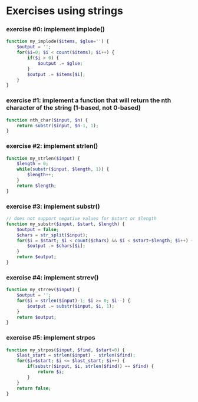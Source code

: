# Exercises using strings

### exercise #0: implement implode()
```php
function my_implode($items, $glue='') {
    $output = '';
    for($i=0; $i < count($items); $i++) {
        if($i > 0) {
            $output .= $glue;
        }
        $output .= $items[$i];
    }
}
```

### exercise #1: implement a function that will return the nth character of the string (1-based, not 0-based)
```php
function nth_char($input, $n) {
    return substr($input, $n-1, 1);
}
```

### exercise #2: implement strlen()
```php
function my_strlen($input) {
    $length = 0;
    while(substr($input, $length, 1)) {
        $length++;
    }
    return $length;
}
```

### exercise #3: implement substr()
```php
// does not support negative values for $start or $length
function my_substr($input, $start, $length) {
    $output = false;
    $chars = str_split($input);
    for($i = $start; $i < count($chars) && $i < $start+$length; $i++) {
        $output .= $chars[$i];
    }
    return $output;
}
```

### exercise #4: implement strrev()
```php
function my_strrev($input) {
    $output = '';
    for($i = strlen($input)-1; $i >= 0; $i--) {
        $output .= substr($input, $i, 1);
    }
    return $output;
}
```

### exercise #5: implement strpos
```php
function my_strpos($input, $find, $start=0) {
    $last_start = strlen($input) - strlen($find);
    for($i=$start; $i <= $last_start; $i++) {
        if(substr($input, $i, strlen($find)) == $find) {
            return $i;
        }
    }
    return false;
}
```


